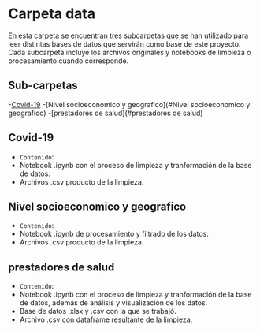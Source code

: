 # Carpeta data
En esta carpeta se encuentran tres subcarpetas que se han utilizado para leer distintas bases de datos que servirán como base de este proyecto. Cada subcarpeta incluye los archivos originales y notebooks de limpieza o procesamiento cuando corresponde.

## Sub-carpetas
-[Covid-19](#Covid-19)
-[Nivel socioeconomico y geografico](#Nivel socioeconomico y geografico)
-[prestadores de salud](#prestadores de salud)

## Covid-19

- `Contenido`: 
- Notebook .ipynb con el proceso de limpieza y tranformación de la base de datos.
- Archivos .csv producto de la limpieza.

## Nivel socioeconomico y geografico

- `Contenido`: 
- Notebook .ipynb de procesamiento y filtrado de los datos.
- Archivos .csv producto de la limpieza.

## prestadores de salud

- `Contenido`: 
- Notebook .ipynb con el proceso de limpieza y tranformación de la base de datos, además de análisis y visualización de los datos.
- Base de datos .xlsx y .csv con la que se trabajó.
- Archivo .csv con dataframe resultante de la limpieza. 